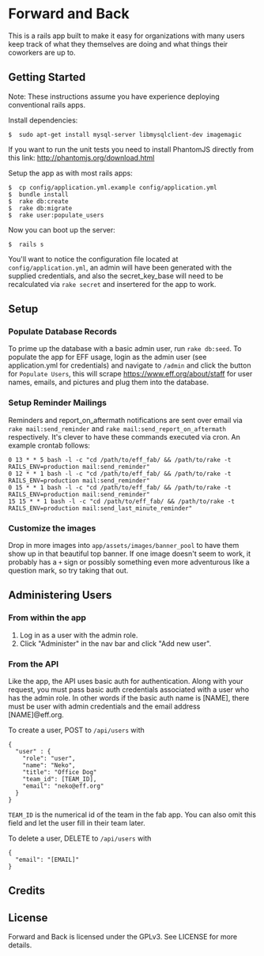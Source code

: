 Forward and Back
================

This is a rails app built to make it easy for organizations with many users keep track of what they themselves are doing and what things their coworkers are up to.  

Getting Started
---------------

Note:  These instructions assume you have experience deploying conventional rails apps.  

Install dependencies:

```
$  sudo apt-get install mysql-server libmysqlclient-dev imagemagic
```

If you want to run the unit tests you need to install PhantomJS directly from this link:
http://phantomjs.org/download.html

Setup the app as with most rails apps:
```
$  cp config/application.yml.example config/application.yml
$  bundle install
$  rake db:create
$  rake db:migrate
$  rake user:populate_users
```

Now you can boot up the server:
```
$  rails s
```

You'll want to notice the configuration file located at `config/application.yml`, an admin will have been generated with the supplied credentials, and also the secret_key_base will need to be recalculated via `rake secret` and insertered for the app to work.  


Setup
-----

### Populate Database Records
To prime up the database with a basic admin user, run `rake db:seed`.  To populate the app for EFF usage, login as the admin user (see application.yml for credentials) and navigate to `/admin` and click the button for `Populate Users`, this will scrape https://www.eff.org/about/staff for user names, emails, and pictures and plug them into the database.

### Setup Reminder Mailings
Reminders and report_on_aftermath notifications are sent over email via `rake mail:send_reminder` and `rake mail:send_report_on_aftermath` respectively.  It's clever to have these commands executed via cron.  An example crontab follows:

```
0 13 * * 5 bash -l -c "cd /path/to/eff_fab/ && /path/to/rake -t RAILS_ENV=production mail:send_reminder"
0 12 * * 1 bash -l -c "cd /path/to/eff_fab/ && /path/to/rake -t RAILS_ENV=production mail:send_reminder"
0 15 * * 1 bash -l -c "cd /path/to/eff_fab/ && /path/to/rake -t RAILS_ENV=production mail:send_reminder"
15 15 * * 1 bash -l -c "cd /path/to/eff_fab/ && /path/to/rake -t RAILS_ENV=production mail:send_last_minute_reminder"
```

### Customize the images

Drop in more images into `app/assets/images/banner_pool` to have them show up in that beautiful top banner.  If one image doesn't seem to work, it probably has a `+` sign or possibly something even more adventurous like a question mark, so try taking that out.  

Administering Users
-------------------

### From within the app

1. Log in as a user with the admin role.
2. Click "Administer" in the nav bar and click "Add new user".

### From the API

Like the app, the API uses basic auth for authentication. Along with your request, you must pass basic auth credentials associated with a user who has the admin role. In other words if the basic auth name is [NAME], there must be user with admin credentials and the email address [NAME]@eff.org.

To create a user, POST to `/api/users` with
```
{
  "user" : {
    "role": "user",
    "name": "Neko",
    "title": "Office Dog"
    "team_id": [TEAM_ID],
    "email": "neko@eff.org"
  }
}
```
`TEAM_ID` is the numerical id of the team in the fab app. You can also omit this field and let the user fill in their team later.

To delete a user, DELETE to `/api/users` with
```
{
  "email": "[EMAIL]"
}
```

Credits
-------

License
-------
Forward and Back is licensed under the GPLv3. See LICENSE for more details.
